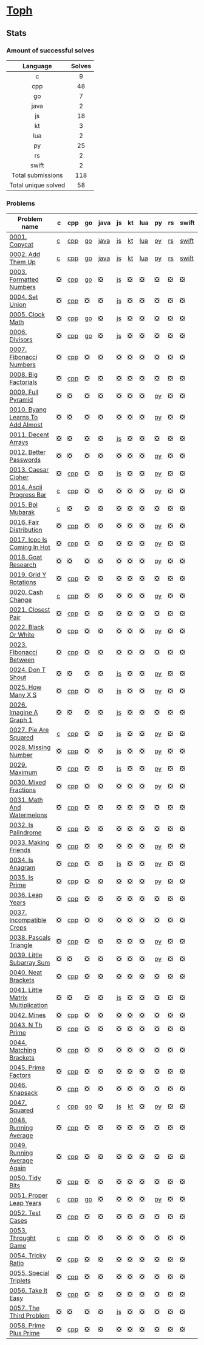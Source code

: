# [Toph](https://toph.co/u/hamzahossain)

## Stats

### Amount of successful solves

|       Language      | Solves |
| :-----------------: | :----: |
|          c          |    9   |
|         cpp         |   48   |
|          go         |    7   |
|         java        |    2   |
|          js         |   18   |
|          kt         |    3   |
|         lua         |    2   |
|          py         |   25   |
|          rs         |    2   |
|        swift        |    2   |
|  Total submissions  |   118  |
| Total unique solved |   58   |

### Problems

| Problem name                                                                         | c                                                                        | cpp                                                                                  | go                                                                        | java                                                                | js                                                                                              | kt                                                            | lua                                                              | py                                                                                          | rs                                                            | swift                                                                  |
| ------------------------------------------------------------------------------------ | ------------------------------------------------------------------------ | ------------------------------------------------------------------------------------ | ------------------------------------------------------------------------- | ------------------------------------------------------------------- | ----------------------------------------------------------------------------------------------- | ------------------------------------------------------------- | ---------------------------------------------------------------- | ------------------------------------------------------------------------------------------- | ------------------------------------------------------------- | ---------------------------------------------------------------------- |
| [0001. Copycat](https://toph.co/p/copycat)                                           | [c](<../../solves/toph/0001. Copycat/C CopyCat.c>)                       | [cpp](<../../solves/toph/0001. Copycat/CPP Copycat.cpp>)                             | [go](<../../solves/toph/0001. Copycat/GO Copycat.go>)                     | [java](<../../solves/toph/0001. Copycat/JAVA Copycat.java>)         | [js](<../../solves/toph/0001. Copycat/JS CopyCat.js>)                                           | [kt](<../../solves/toph/0001. Copycat/KT Copycat.kt>)         | [lua](<../../solves/toph/0001. Copycat/LUA Copycat.lua>)         | [py](<../../solves/toph/0001. Copycat/PY CopyCat.py>)                                       | [rs](<../../solves/toph/0001. Copycat/RS Copycat.rs>)         | [swift](<../../solves/toph/0001. Copycat/SWIFT Copycat.swift>)         |
| [0002. Add Them Up](https://toph.co/p/add-them-up)                                   | [c](<../../solves/toph/0002. Add Them Up/C Add Them Up.c>)               | [cpp](<../../solves/toph/0002. Add Them Up/CPP Add Them Up.cpp>)                     | [go](<../../solves/toph/0002. Add Them Up/GO Add Them Up.go>)             | [java](<../../solves/toph/0002. Add Them Up/JAVA Add Them Up.java>) | [js](<../../solves/toph/0002. Add Them Up/JS Add Them Up.js>)                                   | [kt](<../../solves/toph/0002. Add Them Up/KT Add Them Up.kt>) | [lua](<../../solves/toph/0002. Add Them Up/LUA Add Them Up.lua>) | [py](<../../solves/toph/0002. Add Them Up/PY Add Them Up.py>)                               | [rs](<../../solves/toph/0002. Add Them Up/RS Add Them Up.rs>) | [swift](<../../solves/toph/0002. Add Them Up/SWIFT Add Them Up.swift>) |
| [0003. Formatted Numbers](https://toph.co/p/formatted-numbers)                       | ❎                                                                        | [cpp](<../../solves/toph/0003. Formatted Numbers/CPP Formatted Numbers.cpp>)         | [go](<../../solves/toph/0003. Formatted Numbers/GO Formatted Numbers.go>) | ❎                                                                   | [js](<../../solves/toph/0003. Formatted Numbers/JS Formatted Numbers.js>)                       | ❎                                                             | ❎                                                                | ❎                                                                                           | ❎                                                             | ❎                                                                      |
| [0004. Set Union](https://toph.co/p/set-union)                                       | ❎                                                                        | [cpp](<../../solves/toph/0004. Set Union/CPP Set Union.cpp>)                         | ❎                                                                         | ❎                                                                   | [js](<../../solves/toph/0004. Set Union/JS Set Union.js>)                                       | ❎                                                             | ❎                                                                | ❎                                                                                           | ❎                                                             | ❎                                                                      |
| [0005. Clock Math](https://toph.co/p/clock-math)                                     | ❎                                                                        | [cpp](<../../solves/toph/0005. Clock Math/CPP Clock Math.cpp>)                       | [go](<../../solves/toph/0005. Clock Math/GO Clock Math.go>)               | ❎                                                                   | [js](<../../solves/toph/0005. Clock Math/JS Clock Math.js>)                                     | ❎                                                             | ❎                                                                | ❎                                                                                           | ❎                                                             | ❎                                                                      |
| [0006. Divisors](https://toph.co/p/divisors)                                         | ❎                                                                        | [cpp](<../../solves/toph/0006. Divisors/CPP Divisors.cpp>)                           | [go](<../../solves/toph/0006. Divisors/GO Divisors.go>)                   | ❎                                                                   | [js](<../../solves/toph/0006. Divisors/JS Divisors.js>)                                         | ❎                                                             | ❎                                                                | ❎                                                                                           | ❎                                                             | ❎                                                                      |
| [0007. Fibonacci Numbers](https://toph.co/p/fibonacci-numbers)                       | ❎                                                                        | [cpp](<../../solves/toph/0007. Fibonacci Numbers/CPP Fibonacci Numbers.cpp>)         | ❎                                                                         | ❎                                                                   | ❎                                                                                               | ❎                                                             | ❎                                                                | ❎                                                                                           | ❎                                                             | ❎                                                                      |
| [0008. Big Factorials](https://toph.co/p/big-factorials)                             | ❎                                                                        | [cpp](<../../solves/toph/0008. Big Factorials/CPP Big Factorials.cpp>)               | ❎                                                                         | ❎                                                                   | ❎                                                                                               | ❎                                                             | ❎                                                                | ❎                                                                                           | ❎                                                             | ❎                                                                      |
| [0009. Full Pyramid](https://toph.co/p/full-pyramid)                                 | ❎                                                                        | ❎                                                                                    | ❎                                                                         | ❎                                                                   | ❎                                                                                               | ❎                                                             | ❎                                                                | [py](<../../solves/toph/0009. Full Pyramid/PY Full Pyramid.py>)                             | ❎                                                             | ❎                                                                      |
| [0010. Byang Learns To Add Almost](https://toph.co/p/byang-learns-to-add-almost)     | ❎                                                                        | ❎                                                                                    | ❎                                                                         | ❎                                                                   | ❎                                                                                               | ❎                                                             | ❎                                                                | [py](<../../solves/toph/0010. Byang Learns To Add Almost/PY Byang Learns To Add Almost.py>) | ❎                                                             | ❎                                                                      |
| [0011. Decent Arrays](https://toph.co/p/decent-arrays)                               | ❎                                                                        | ❎                                                                                    | ❎                                                                         | ❎                                                                   | [js](<../../solves/toph/0011. Decent Arrays/JS Decent Arrays.js>)                               | ❎                                                             | ❎                                                                | ❎                                                                                           | ❎                                                             | ❎                                                                      |
| [0012. Better Passwords](https://toph.co/p/better-passwords)                         | ❎                                                                        | ❎                                                                                    | ❎                                                                         | ❎                                                                   | ❎                                                                                               | ❎                                                             | ❎                                                                | [py](<../../solves/toph/0012. Better Passwords/PY Better Passwords.py>)                     | ❎                                                             | ❎                                                                      |
| [0013. Caesar Cipher](https://toph.co/p/caesar-cipher)                               | ❎                                                                        | [cpp](<../../solves/toph/0013. Caesar Cipher/CPP Caesar Cipher.cpp>)                 | ❎                                                                         | ❎                                                                   | [js](<../../solves/toph/0013. Caesar Cipher/JS Caesar Cipher.js>)                               | ❎                                                             | ❎                                                                | [py](<../../solves/toph/0013. Caesar Cipher/PY Caesar Cipher.py>)                           | ❎                                                             | ❎                                                                      |
| [0014. Ascii Progress Bar](https://toph.co/p/ascii-progress-bar)                     | [c](<../../solves/toph/0014. Ascii Progress Bar/C Ascii Progress Bar.c>) | [cpp](<../../solves/toph/0014. Ascii Progress Bar/CPP Ascii Progress Bar.cpp>)       | ❎                                                                         | ❎                                                                   | ❎                                                                                               | ❎                                                             | ❎                                                                | [py](<../../solves/toph/0014. Ascii Progress Bar/PY Ascii Progress Bar.py>)                 | ❎                                                             | ❎                                                                      |
| [0015. Bpl Mubarak](https://toph.co/p/bpl-mubarak)                                   | [c](<../../solves/toph/0015. Bpl Mubarak/C Bpl Mubarak.c>)               | ❎                                                                                    | ❎                                                                         | ❎                                                                   | ❎                                                                                               | ❎                                                             | ❎                                                                | ❎                                                                                           | ❎                                                             | ❎                                                                      |
| [0016. Fair Distribution](https://toph.co/p/fair-distribution)                       | ❎                                                                        | [cpp](<../../solves/toph/0016. Fair Distribution/CPP Fair Distribution.cpp>)         | ❎                                                                         | ❎                                                                   | ❎                                                                                               | ❎                                                             | ❎                                                                | [py](<../../solves/toph/0016. Fair Distribution/PY Fair Distribution.py>)                   | ❎                                                             | ❎                                                                      |
| [0017. Icpc Is Coming In Hot](https://toph.co/p/icpc-is-coming-in-hot)               | ❎                                                                        | [cpp](<../../solves/toph/0017. Icpc Is Coming In Hot/CPP Icpc Is Coming In Hot.cpp>) | ❎                                                                         | ❎                                                                   | ❎                                                                                               | ❎                                                             | ❎                                                                | [py](<../../solves/toph/0017. Icpc Is Coming In Hot/PY Icpc Is Coming In Hot.py>)           | ❎                                                             | ❎                                                                      |
| [0018. Goat Research](https://toph.co/p/goat-research)                               | ❎                                                                        | ❎                                                                                    | ❎                                                                         | ❎                                                                   | ❎                                                                                               | ❎                                                             | ❎                                                                | [py](<../../solves/toph/0018. Goat Research/PY Goat Research.py>)                           | ❎                                                             | ❎                                                                      |
| [0019. Grid Y Rotations](https://toph.co/p/grid-y-rotations)                         | ❎                                                                        | [cpp](<../../solves/toph/0019. Grid Y Rotations/CPP Grid Y Rotations.cpp>)           | ❎                                                                         | ❎                                                                   | ❎                                                                                               | ❎                                                             | ❎                                                                | ❎                                                                                           | ❎                                                             | ❎                                                                      |
| [0020. Cash Change](https://toph.co/p/cash-change)                                   | [c](<../../solves/toph/0020. Cash Change/C Cash Change.c>)               | [cpp](<../../solves/toph/0020. Cash Change/CPP Cash Change.cpp>)                     | ❎                                                                         | ❎                                                                   | ❎                                                                                               | ❎                                                             | ❎                                                                | [py](<../../solves/toph/0020. Cash Change/PY Cash Change.py>)                               | ❎                                                             | ❎                                                                      |
| [0021. Closest Pair](https://toph.co/p/closest-pair)                                 | ❎                                                                        | [cpp](<../../solves/toph/0021. Closest Pair/CPP Closest Pair.cpp>)                   | ❎                                                                         | ❎                                                                   | ❎                                                                                               | ❎                                                             | ❎                                                                | ❎                                                                                           | ❎                                                             | ❎                                                                      |
| [0022. Black Or White](https://toph.co/p/black-or-white)                             | ❎                                                                        | [cpp](<../../solves/toph/0022. Black Or White/CPP Black Or White.cpp>)               | ❎                                                                         | ❎                                                                   | ❎                                                                                               | ❎                                                             | ❎                                                                | [py](<../../solves/toph/0022. Black Or White/PY Black Or White.py>)                         | ❎                                                             | ❎                                                                      |
| [0023. Fibonacci Between](https://toph.co/p/fibonacci-between)                       | ❎                                                                        | [cpp](<../../solves/toph/0023. Fibonacci Between/CPP Fibonacci Between.cpp>)         | ❎                                                                         | ❎                                                                   | ❎                                                                                               | ❎                                                             | ❎                                                                | ❎                                                                                           | ❎                                                             | ❎                                                                      |
| [0024. Don T Shout](https://toph.co/p/don-t-shout)                                   | ❎                                                                        | ❎                                                                                    | ❎                                                                         | ❎                                                                   | [js](<../../solves/toph/0024. Don T Shout/JS Don T Shout.js>)                                   | ❎                                                             | ❎                                                                | [py](<../../solves/toph/0024. Don T Shout/PY Don T Shout.py>)                               | ❎                                                             | ❎                                                                      |
| [0025. How Many X S](https://toph.co/p/how-many-x-s)                                 | ❎                                                                        | [cpp](<../../solves/toph/0025. How Many X S/CPP How Many X S.cpp>)                   | ❎                                                                         | ❎                                                                   | [js](<../../solves/toph/0025. How Many X S/JS How Many X S.js>)                                 | ❎                                                             | ❎                                                                | [py](<../../solves/toph/0025. How Many X S/PY How Many X S.py>)                             | ❎                                                             | ❎                                                                      |
| [0026. Imagine A Graph 1](https://toph.co/p/imagine-a-graph-1)                       | ❎                                                                        | ❎                                                                                    | ❎                                                                         | ❎                                                                   | [js](<../../solves/toph/0026. Imagine A Graph 1/JS Imagine A Graph 1.js>)                       | ❎                                                             | ❎                                                                | ❎                                                                                           | ❎                                                             | ❎                                                                      |
| [0027. Pie Are Squared](https://toph.co/p/pie-are-squared)                           | [c](<../../solves/toph/0027. Pie Are Squared/C Pie Are Squared.c>)       | [cpp](<../../solves/toph/0027. Pie Are Squared/CPP Pie Are Squared.cpp>)             | ❎                                                                         | ❎                                                                   | [js](<../../solves/toph/0027. Pie Are Squared/JS Pie Are Squared.js>)                           | ❎                                                             | ❎                                                                | [py](<../../solves/toph/0027. Pie Are Squared/PY Pie Are Squared.py>)                       | ❎                                                             | ❎                                                                      |
| [0028. Missing Number](https://toph.co/p/missing-number)                             | ❎                                                                        | [cpp](<../../solves/toph/0028. Missing Number/CPP Missing Number.cpp>)               | ❎                                                                         | ❎                                                                   | [js](<../../solves/toph/0028. Missing Number/JS Missing Number.js>)                             | ❎                                                             | ❎                                                                | [py](<../../solves/toph/0028. Missing Number/PY Missing Number.py>)                         | ❎                                                             | ❎                                                                      |
| [0029. Maximum](https://toph.co/p/maximum)                                           | ❎                                                                        | [cpp](<../../solves/toph/0029. Maximum/CPP Maximum.cpp>)                             | ❎                                                                         | ❎                                                                   | [js](<../../solves/toph/0029. Maximum/JS Maximum.js>)                                           | ❎                                                             | ❎                                                                | [py](<../../solves/toph/0029. Maximum/PY Maximum.py>)                                       | ❎                                                             | ❎                                                                      |
| [0030. Mixed Fractions](https://toph.co/p/mixed-fractions)                           | ❎                                                                        | [cpp](<../../solves/toph/0030. Mixed Fractions/CPP Mixed Fractions.cpp>)             | ❎                                                                         | ❎                                                                   | ❎                                                                                               | ❎                                                             | ❎                                                                | [py](<../../solves/toph/0030. Mixed Fractions/PY Mixed Fractions.py>)                       | ❎                                                             | ❎                                                                      |
| [0031. Math And Watermelons](https://toph.co/p/math-and-watermelons)                 | ❎                                                                        | [cpp](<../../solves/toph/0031. Math And Watermelons/CPP Math And Watermelons.cpp>)   | ❎                                                                         | ❎                                                                   | ❎                                                                                               | ❎                                                             | ❎                                                                | ❎                                                                                           | ❎                                                             | ❎                                                                      |
| [0032. Is Palindrome](https://toph.co/p/is-palindrome)                               | ❎                                                                        | [cpp](<../../solves/toph/0032. Is Palindrome/CPP Is Palindrome.cpp>)                 | ❎                                                                         | ❎                                                                   | ❎                                                                                               | ❎                                                             | ❎                                                                | ❎                                                                                           | ❎                                                             | ❎                                                                      |
| [0033. Making Friends](https://toph.co/p/making-friends)                             | ❎                                                                        | [cpp](<../../solves/toph/0033. Making Friends/CPP Making Friends.cpp>)               | ❎                                                                         | ❎                                                                   | ❎                                                                                               | ❎                                                             | ❎                                                                | [py](<../../solves/toph/0033. Making Friends/PY Making Friends.py>)                         | ❎                                                             | ❎                                                                      |
| [0034. Is Anagram](https://toph.co/p/is-anagram)                                     | ❎                                                                        | [cpp](<../../solves/toph/0034. Is Anagram/CPP Is Anagram.cpp>)                       | ❎                                                                         | ❎                                                                   | [js](<../../solves/toph/0034. Is Anagram/JS Is Anagram.js>)                                     | ❎                                                             | ❎                                                                | [py](<../../solves/toph/0034. Is Anagram/PY Is Anagram.py>)                                 | ❎                                                             | ❎                                                                      |
| [0035. Is Prime](https://toph.co/p/is-prime)                                         | ❎                                                                        | [cpp](<../../solves/toph/0035. Is Prime/CPP Is Prime.cpp>)                           | ❎                                                                         | ❎                                                                   | ❎                                                                                               | ❎                                                             | ❎                                                                | [py](<../../solves/toph/0035. Is Prime/PY Is Prime.py>)                                     | ❎                                                             | ❎                                                                      |
| [0036. Leap Years](https://toph.co/p/leap-years)                                     | ❎                                                                        | [cpp](<../../solves/toph/0036. Leap Years/CPP Leap Years.cpp>)                       | ❎                                                                         | ❎                                                                   | ❎                                                                                               | ❎                                                             | ❎                                                                | ❎                                                                                           | ❎                                                             | ❎                                                                      |
| [0037. Incompatible Crops](https://toph.co/p/incompatible-crops)                     | ❎                                                                        | [cpp](<../../solves/toph/0037. Incompatible Crops/CPP Incompatible Crops.cpp>)       | ❎                                                                         | ❎                                                                   | ❎                                                                                               | ❎                                                             | ❎                                                                | ❎                                                                                           | ❎                                                             | ❎                                                                      |
| [0038. Pascals Triangle](https://toph.co/p/pascals-triangle)                         | ❎                                                                        | [cpp](<../../solves/toph/0038. Pascals Triangle/CPP Pascals Triangle.cpp>)           | ❎                                                                         | ❎                                                                   | ❎                                                                                               | ❎                                                             | ❎                                                                | [py](<../../solves/toph/0038. Pascals Triangle/PY Pascals Triangle.py>)                     | ❎                                                             | ❎                                                                      |
| [0039. Little Subarray Sum](https://toph.co/p/little-subarray-sum)                   | ❎                                                                        | ❎                                                                                    | ❎                                                                         | ❎                                                                   | ❎                                                                                               | ❎                                                             | ❎                                                                | [py](<../../solves/toph/0039. Little Subarray Sum/PY Little Subarray Sum.py>)               | ❎                                                             | ❎                                                                      |
| [0040. Neat Brackets](https://toph.co/p/neat-brackets)                               | ❎                                                                        | [cpp](<../../solves/toph/0040. Neat Brackets/CPP Neat Brackets.cpp>)                 | ❎                                                                         | ❎                                                                   | ❎                                                                                               | ❎                                                             | ❎                                                                | ❎                                                                                           | ❎                                                             | ❎                                                                      |
| [0041. Little Matrix Multiplication](https://toph.co/p/little-matrix-multiplication) | ❎                                                                        | ❎                                                                                    | ❎                                                                         | ❎                                                                   | [js](<../../solves/toph/0041. Little Matrix Multiplication/JS Little Matrix Multiplication.js>) | ❎                                                             | ❎                                                                | ❎                                                                                           | ❎                                                             | ❎                                                                      |
| [0042. Mines](https://toph.co/p/mines)                                               | ❎                                                                        | [cpp](<../../solves/toph/0042. Mines/CPP Mines.cpp>)                                 | ❎                                                                         | ❎                                                                   | ❎                                                                                               | ❎                                                             | ❎                                                                | ❎                                                                                           | ❎                                                             | ❎                                                                      |
| [0043. N Th Prime](https://toph.co/p/n-th-prime)                                     | ❎                                                                        | [cpp](<../../solves/toph/0043. N Th Prime/CPP N Th Prime.cpp>)                       | ❎                                                                         | ❎                                                                   | ❎                                                                                               | ❎                                                             | ❎                                                                | ❎                                                                                           | ❎                                                             | ❎                                                                      |
| [0044. Matching Brackets](https://toph.co/p/matching-brackets)                       | ❎                                                                        | [cpp](<../../solves/toph/0044. Matching Brackets/CPP Matching Brackets.cpp>)         | ❎                                                                         | ❎                                                                   | ❎                                                                                               | ❎                                                             | ❎                                                                | ❎                                                                                           | ❎                                                             | ❎                                                                      |
| [0045. Prime Factors](https://toph.co/p/prime-factors)                               | ❎                                                                        | [cpp](<../../solves/toph/0045. Prime Factors/CPP Prime Factors.cpp>)                 | ❎                                                                         | ❎                                                                   | ❎                                                                                               | ❎                                                             | ❎                                                                | ❎                                                                                           | ❎                                                             | ❎                                                                      |
| [0046. Knapsack](https://toph.co/p/knapsack)                                         | ❎                                                                        | [cpp](<../../solves/toph/0046. Knapsack/CPP Knapsack.cpp>)                           | ❎                                                                         | ❎                                                                   | ❎                                                                                               | ❎                                                             | ❎                                                                | ❎                                                                                           | ❎                                                             | ❎                                                                      |
| [0047. Squared](https://toph.co/p/squared)                                           | [c](<../../solves/toph/0047. Squared/C Squared.c>)                       | [cpp](<../../solves/toph/0047. Squared/CPP Squared.cpp>)                             | [go](<../../solves/toph/0047. Squared/GO Squared.go>)                     | ❎                                                                   | [js](<../../solves/toph/0047. Squared/JS Squared.js>)                                           | [kt](<../../solves/toph/0047. Squared/KT Squared.kt>)         | ❎                                                                | [py](<../../solves/toph/0047. Squared/PY Squared.py>)                                       | ❎                                                             | ❎                                                                      |
| [0048. Running Average](https://toph.co/p/running-average)                           | ❎                                                                        | [cpp](<../../solves/toph/0048. Running Average/CPP Running Average.cpp>)             | ❎                                                                         | ❎                                                                   | ❎                                                                                               | ❎                                                             | ❎                                                                | ❎                                                                                           | ❎                                                             | ❎                                                                      |
| [0049. Running Average Again](https://toph.co/p/running-average-again)               | ❎                                                                        | [cpp](<../../solves/toph/0049. Running Average Again/CPP Running Average Again.cpp>) | ❎                                                                         | ❎                                                                   | ❎                                                                                               | ❎                                                             | ❎                                                                | ❎                                                                                           | ❎                                                             | ❎                                                                      |
| [0050. Tidy Bits](https://toph.co/p/tidy-bits)                                       | ❎                                                                        | [cpp](<../../solves/toph/0050. Tidy Bits/CPP Tidy Bits.cpp>)                         | ❎                                                                         | ❎                                                                   | ❎                                                                                               | ❎                                                             | ❎                                                                | ❎                                                                                           | ❎                                                             | ❎                                                                      |
| [0051. Proper Leap Years](https://toph.co/p/proper-leap-years)                       | [c](<../../solves/toph/0051. Proper Leap Years/C Proper Leap Years.c>)   | [cpp](<../../solves/toph/0051. Proper Leap Years/CPP Proper Leap Years.cpp>)         | [go](<../../solves/toph/0051. Proper Leap Years/GO Proper Leap Years.go>) | ❎                                                                   | ❎                                                                                               | ❎                                                             | ❎                                                                | [py](<../../solves/toph/0051. Proper Leap Years/PY Proper Leap Years.py>)                   | ❎                                                             | ❎                                                                      |
| [0052. Test Cases](https://toph.co/p/test-cases)                                     | ❎                                                                        | [cpp](<../../solves/toph/0052. Test Cases/CPP Test Cases.cpp>)                       | ❎                                                                         | ❎                                                                   | ❎                                                                                               | ❎                                                             | ❎                                                                | ❎                                                                                           | ❎                                                             | ❎                                                                      |
| [0053. Throught Game](https://toph.co/p/throught-game)                               | [c](<../../solves/toph/0053. Throught Game/C Throught Game.c>)           | [cpp](<../../solves/toph/0053. Throught Game/CPP Throught Game.cpp>)                 | ❎                                                                         | ❎                                                                   | ❎                                                                                               | ❎                                                             | ❎                                                                | ❎                                                                                           | ❎                                                             | ❎                                                                      |
| [0054. Tricky Ratio](https://toph.co/p/tricky-ratio)                                 | ❎                                                                        | [cpp](<../../solves/toph/0054. Tricky Ratio/CPP Tricky Ratio.cpp>)                   | ❎                                                                         | ❎                                                                   | ❎                                                                                               | ❎                                                             | ❎                                                                | ❎                                                                                           | ❎                                                             | ❎                                                                      |
| [0055. Special Triplets](https://toph.co/p/special-triplets)                         | ❎                                                                        | [cpp](<../../solves/toph/0055. Special Triplets/CPP Special Triplets.cpp>)           | ❎                                                                         | ❎                                                                   | ❎                                                                                               | ❎                                                             | ❎                                                                | ❎                                                                                           | ❎                                                             | ❎                                                                      |
| [0056. Take It Easy](https://toph.co/p/take-it-easy)                                 | ❎                                                                        | [cpp](<../../solves/toph/0056. Take It Easy/CPP Take It Easy.cpp>)                   | ❎                                                                         | ❎                                                                   | ❎                                                                                               | ❎                                                             | ❎                                                                | ❎                                                                                           | ❎                                                             | ❎                                                                      |
| [0057. The Third Problem](https://toph.co/p/the-third-problem)                       | ❎                                                                        | ❎                                                                                    | ❎                                                                         | ❎                                                                   | [js](<../../solves/toph/0057. The Third Problem/JS The Third Problem.js>)                       | ❎                                                             | ❎                                                                | ❎                                                                                           | ❎                                                             | ❎                                                                      |
| [0058. Prime Plus Prime](https://toph.co/p/prime-plus-prime)                         | ❎                                                                        | [cpp](<../../solves/toph/0058. Prime Plus Prime/CPP Prime Plus Prime.cpp>)           | ❎                                                                         | ❎                                                                   | ❎                                                                                               | ❎                                                             | ❎                                                                | ❎                                                                                           | ❎                                                             | ❎                                                                      |
